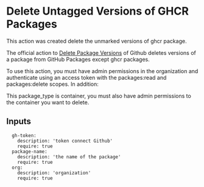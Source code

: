 # Delete Untagged Versions of GHCR Packages

This action was created delete the unmarked versions of ghcr package.

The official action to [Delete Package Versions](https://github.com/marketplace/actions/delete-package-versions) of Github deletes versions of a package from GitHub Packages except ghcr packages. 

To use this action, you must have admin permissions in the organization and authenticate using an access token with the packages:read and packages:delete scopes. In addition:

This package_type is container, you must also have admin permissions to the container you want to delete.

## Inputs 
```
  gh-token:
    description: 'token connect Github'
    require: true
  package-name:
    description: 'the name of the package'
    require: true
  org:
    description: 'organization'
    require: true
```
